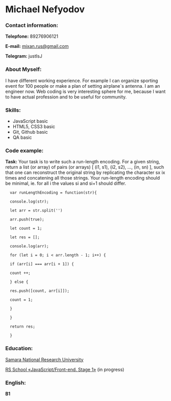 # **Michael Nefyodov**
### **Contact information:** 

**Telepfone:** 89276906121 

**E-mail:** mixan.rus@gmail.com 

**Telegram:** justIsJ
### **About Myself:**
I have different working experience. For example I can organize sporting event for 100 people or make a plan of setting airplane`s antenna. I am an engineer now. Web coding is very interesting sphere for me, because I want to have actual profession and to be useful for community.
### **Skills:**
* JavaScript basic
* HTML5, CSS3 basic
* Git, Github basic
* QA basic
### **Code example:**
**Task:**
Your task is to write such a run-length encoding. For a given string, return a list (or array) of pairs (or arrays) [ (i1, s1), (i2, s2), …, (in, sn) ], such that one can reconstruct the original string by replicating the character sx ix times and concatening all those strings. Your run-length encoding should be minimal, ie. for all i the values si and si+1 should differ.

```  
  var runLengthEncoding = function(str){

  console.log(str);
  
  let arr = str.split('')
  
  arr.push(true);
  
  let count = 1;
   
  let res = [];
  
  console.log(arr);
  
  for (let i = 0; i < arr.length - 1; i++) {
  
  if (arr[i] === arr[i + 1]) {
    
  count ++;
      
  } else {
    
  res.push([count, arr[i]]);
      
  count = 1;
      
  }
    
  }
  
  return res;
  
  } 
  ```
  ### **Education:**
[Samara National Research University](https://ssau.ru/english)

[RS School «JavaScript/Front-end. Stage 1»](https://rs.school/) (in progress)
### **English:**
**B1**

